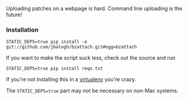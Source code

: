 Uploading patches on a webpage is hard.  Command line uploading is the future!

### Installation

    STATIC_DEPS=true pip install -e git://github.com/jbalogh/bzattach.git#egg=bzattach

If you want to make the script suck less, check out the source and run

    STATIC_DEPS=true pip install reqs.txt

If you're not installing this in a [virtualenv][1] you're crazy.


The `STATIC_DEPS=true` part may not be necessary on non-Mac systems.

[1]: http://pypi.python.org/pypi/virtualenv
